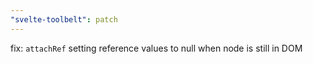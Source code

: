 ```yaml
---
"svelte-toolbelt": patch
---
```


fix: `attachRef` setting reference values to null when node is still in DOM
